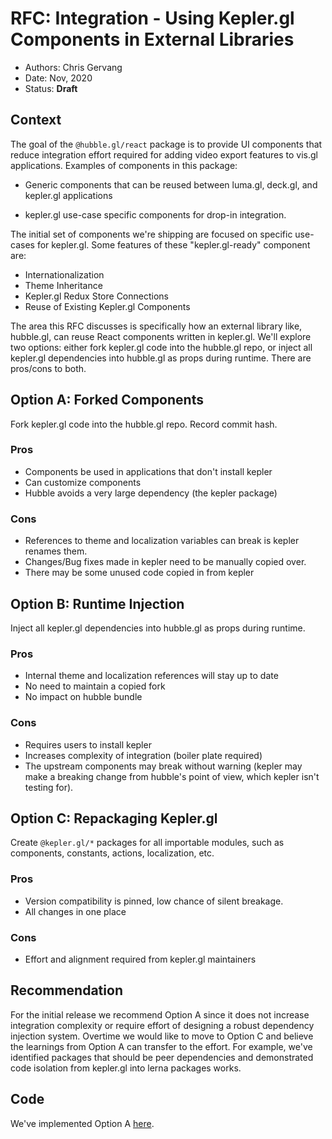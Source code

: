 # RFC: Integration - Using Kepler.gl Components in External Libraries

* Authors: Chris Gervang
* Date: Nov, 2020
* Status: **Draft**

## Context

The goal of the `@hubble.gl/react` package is to provide UI components that reduce integration effort required for adding video export features to vis.gl applications. Examples of components in this package:

- Generic components that can be reused between luma.gl, deck.gl, and kepler.gl applications

- kepler.gl use-case specific components for drop-in integration.

The initial set of components we're shipping are focused on specific use-cases for kepler.gl. Some features of these "kepler.gl-ready" component are:

- Internationalization
- Theme Inheritance
- Kepler.gl Redux Store Connections
- Reuse of Existing Kepler.gl Components

The area this RFC discusses is specifically how an external library like, hubble.gl, can reuse React components written in kepler.gl. We'll explore two options: either fork kepler.gl code into the hubble.gl repo, or inject all kepler.gl dependencies into hubble.gl as props during runtime. There are pros/cons to both.

## Option A: Forked Components

Fork kepler.gl code into the hubble.gl repo. Record commit hash.

### Pros

- Components be used in applications that don't install kepler
- Can customize components
- Hubble avoids a very large dependency (the kepler package)

### Cons

- References to theme and localization variables can break is kepler renames them.
- Changes/Bug fixes made in kepler need to be manually copied over.
- There may be some unused code copied in from kepler

## Option B: Runtime Injection

Inject all kepler.gl dependencies into hubble.gl as props during runtime.

### Pros

- Internal theme and localization references will stay up to date
- No need to maintain a copied fork
- No impact on hubble bundle

### Cons

- Requires users to install kepler
- Increases complexity of integration (boiler plate required)
- The upstream components may break without warning (kepler may make a breaking change from hubble's point of view, which kepler isn't testing for).

## Option C: Repackaging Kepler.gl

Create `@kepler.gl/*` packages for all importable modules, such as components, constants, actions, localization, etc.

### Pros

- Version compatibility is pinned, low chance of silent breakage.
- All changes in one place

### Cons

- Effort and alignment required from kepler.gl maintainers

## Recommendation

For the initial release we recommend Option A since it does not increase integration complexity or require effort of designing a robust dependency injection system. Overtime we would like to move to Option C and believe the learnings from Option A can transfer to the effort. For example, we've identified packages that should be peer dependencies and demonstrated code isolation from kepler.gl into lerna packages works.

## Code

We've implemented Option A [here](https://github.com/uber/hubble.gl/tree/b18bef4861e2f0e3b0c1ec63e8477e96d12e71c3/modules/react/src/components/export-video/kepler).